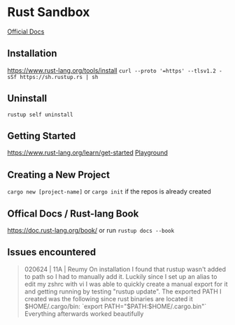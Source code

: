 # Rust Sandbox

[Official Docs](https://www.rust-lang.org/)

## Installation
https://www.rust-lang.org/tools/install
`curl --proto '=https' --tlsv1.2 -sSf https://sh.rustup.rs | sh`

## Uninstall
`rustup self uninstall`

## Getting Started
https://www.rust-lang.org/learn/get-started
[ Playground ](https://play.rust-lang.org/?version=stable&mode=debug&edition=2021)

## Creating a New Project
`cargo new [project-name]` 
or
`cargo init` if the repos is already created

##  Offical Docs / Rust-lang Book
https://doc.rust-lang.org/book/
or 
run `rustup docs --book`

## Issues encountered
> 020624 | 11A | Reumy
> On installation I found that rustup wasn't added to path so I had to manually add it. Luckily since I set up an alias to edit my zshrc with vi I was able to quickly create a manual export for it and getting running by testing "rustup update". The exported PATH I created was the following since rust binaries are located it $HOME/.cargo/bin: 
> `export PATH="$PATH:$HOME/.cargo.bin"`
> Everything afterwards worked beautifully